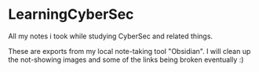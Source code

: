 # LearningCyberSec
All my notes i took while studying CyberSec and related things.

These are exports from my local note-taking tool "Obsidian".
I will clean up the not-showing images and some of the links being broken eventually :)